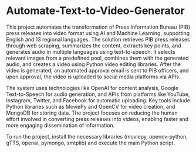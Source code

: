 # Automate-Text-to-Video-Generator

This project automates the transformation of Press Information Bureau (PIB) press releases into video format using AI and Machine Learning, supporting English and 13 regional languages. The solution retrieves PIB press releases through web scraping, summarizes the content, extracts key points, and generates audio in multiple languages using text-to-speech. It selects relevant images from a predefined pool, combines them with the generated audio, and creates a video using Python video editing libraries. After the video is generated, an automated approval email is sent to PIB officers, and upon approval, the video is uploaded to social media platforms via APIs.

The system uses technologies like OpenAI for content analysis, Google Text-to-Speech for audio generation, and APIs from platforms like YouTube, Instagram, Twitter, and Facebook for automatic uploading. Key tools include Python libraries such as MoviePy and OpenCV for video creation, and MongoDB for storing data. The project focuses on reducing the human effort involved in converting press releases into videos, enabling faster and more engaging dissemination of information.

To run the project, install the necessary libraries (moviepy, opencv-python, gTTS, openai, pymongo, smtplib) and execute the main Python script.
